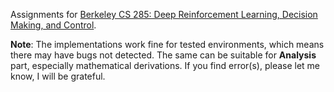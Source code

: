 Assignments for [Berkeley CS 285: Deep Reinforcement Learning, Decision Making, and Control](http://rail.eecs.berkeley.edu/deeprlcourse/).

**Note**: The implementations work fine for tested environments, which means there may have bugs not detected.
The same can be suitable for **Analysis** part, especially mathematical derivations. If you find error(s), please let me know, I will be grateful.
